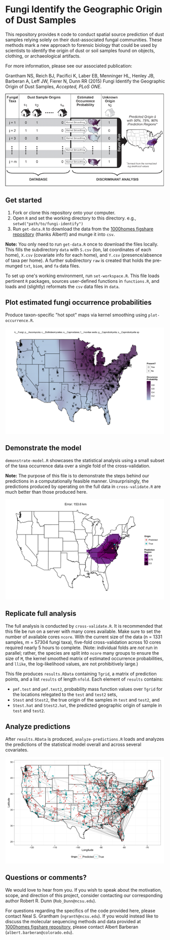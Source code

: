 # Fungi Identify the Geographic Origin of Dust Samples

This repository provides `R` code to conduct spatial source prediction of dust samples relying solely on their dust-associated fungal communities. These methods mark a new approach to forensic biology that could be used by scientists to identify the origin of dust or soil samples found on objects, clothing, or archaeological artifacts.

For more information, please see our associated publication:

Grantham NS, Reich BJ, Pacifici K, Laber EB, Menninger HL, Henley JB, Barberan A, Leff JW, Fierer N, Dunn RR (2015) Fungi Identify the Geographic Origin of Dust Samples, _Accepted, PLoS ONE_.

<img src="figs/overview.tiff" alt="Overview" style="width: 500px;"/>


## Get started

1. Fork or clone this repository onto your computer.
2. Open `R` and set the working directory to this directory. e.g., ```setwd("path/to/fungi-identify")```
3. Run `get-data.R` to download the data from the [1000homes figshare repository](http://figshare.com/articles/1000homes/1270900) (thanks Albert!) and munge it into `csv`.

__Note:__ You only need to run `get-data.R` once to download the files locally. This fills the subdirectory `data` with `S.csv` (lon, lat coordinates of each home), `X.csv` (covariate info for each home), and `Y.csv` (presence/absence of taxa per home). A further subdirectory `raw` is created that holds the pre-munged `txt`, `biom`, and `fa` data files.

To set up one's working environment, run `set-workspace.R`. This file loads pertinent `R` packages, sources user-defined functions in `functions.R`, and loads and (slightly) reformats the `csv` data files in `data`. 

## Plot estimated fungi occurrence probabilities

Produce taxon-specific "hot spot" maps via kernel smoothing using `plot-occurrence.R`.

<img src="figs/OTU_232.png" alt="Fungal OTU 232" style="width: 500px;"/>

## Demonstrate the model

`demonstrate-model.R` showcases the statistical analysis using a small subset of the taxa occurrence data over a single fold of the cross-validation.

__Note:__ The purpose of this file is to demonstrate the steps behind our predictions in a computationally feasible manner. Unsurprisingly, the predictions produced by operating on the full data in `cross-validate.R` are much better than those produced here.

<img src="figs/881.png" alt="Home 881 Prediction" style="width: 500px;"/>

## Replicate full analysis

The full analysis is conducted by `cross-validate.R`. It is recommended that this file be run on a server with many cores available. Make sure to set the number of available cores `ncore`. With the current size of the data (n = 1331 samples, m = 57304 fungi taxa), five-fold cross-validation across 10 cores required nearly 5 hours to complete. (Note: individual folds are _not_ run in parallel; rather, the species are split into `ncore` many groups to ensure the size of `M`, the kernel smoothed matrix of estimated occurrence probabilities, and `llike`, the log-likelihood values, are not prohibitively large.) 

This file produces `results.RData` containing `Tgrid`, a matrix of prediction points, and a list `results` of length `nfold`. Each element of `results` contains: 

- `pmf.test` and `pmf.test2`, probability mass function values over `Tgrid` for the locations relegated to the `test` and `test2` sets, 
- `Stest` and `Stest2`, the true origin of the samples in `test` and `test2`, and
- `Stest.hat` and `Stest2.hat`, the predicted geographic origin of sample in `test` and `test2`.

## Analyze predictions

After `results.RData` is produced, `analyze-predictions.R` loads and analyzes the predictions of the statistical model overall and across several covariates.

<img src="figs/all-predictions.png" alt="All Predictions" style="width: 500px;"/>


## Questions or comments?

We would love to hear from you. If you wish to speak about the motivation, scope, and direction of this project, consider contacting our corresponding author Robert R. Dunn (`Rob_Dunn@ncsu.edu`).

For questions regarding the specifics of the code provided here, please contact Neal S. Grantham (`ngranth@ncsu.edu`). If you would instead like to discuss the molecular sequencing methods and data provided at [1000homes figshare repository](http://figshare.com/articles/1000homes/1270900), please contact Albert Barberan (`albert.barberan@colorado.edu`).
